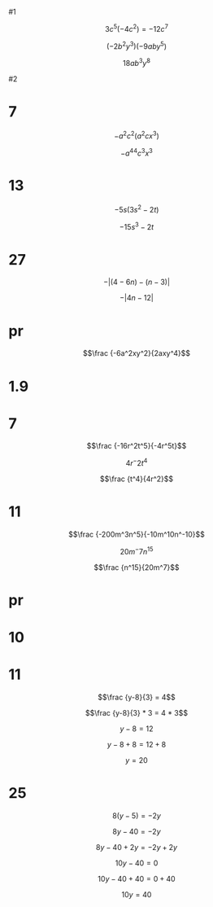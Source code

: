 #1

$$3c^5(-4c^2) = -12c^7$$



$$(-2b^2y^3)(-9aby^5)$$

$$18ab^3y^8$$


#2


# 7

$$-a^2c^2(a^2cx^3)$$

$$-a^44c^3x^3$$

# 13

$$-5s(3s^2-2t)$$

$$-15s^3-2t$$

# 27

$$- |(4 - 6n) - (n-3)|$$

$$- |4n -12 |$$

# pr

$$\frac {-6a^2xy^2}{2axy^4}$$

# 1.9

# 7

$$\frac {-16r^2t^5}{-4r^5t}$$

$$4r^-2 t^4$$

$$\frac {t^4}{4r^2}$$

# 11

$$\frac {-200m^3n^5}{-10m^10n^-10}$$

$$20m^-7 n^15$$

$$\frac {n^15}{20m^7}$$

# pr

# 10

# 11

$$\frac {y-8}{3} = 4$$

$$\frac {y-8}{3} * 3 = 4 * 3$$


$$y-8 = 12$$

$$y-8 + 8 = 12 + 8$$

$$y = 20$$


# 25

$$8(y-5) = -2y$$

$$8y -40 = -2y$$

$$8y -40 + 2y = -2y + 2y$$


$$10y -40 = 0$$


$$10y -40 + 40 = 0 + 40$$

$$10y = 40$$

